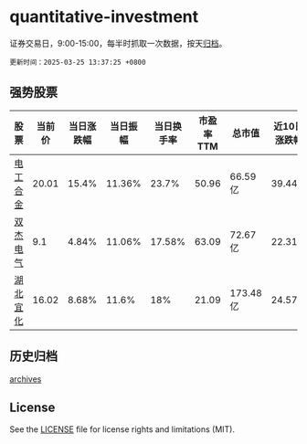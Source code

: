 # quantitative-investment

证券交易日，9:00-15:00，每半时抓取一次数据，按天[归档](archives)。

`更新时间：2025-03-25 13:37:25 +0800`

## 强势股票

|股票|当前价|当日涨跌幅|当日振幅|当日换手率|市盈率TTM|总市值|近10日涨跌幅|
|----|----|----|----|----|----|----|----|
|[电工合金](https://xueqiu.com/S/SZ300697)|20.01|15.4%|11.36%|23.7%|50.96|66.59亿|39.44%|
|[双杰电气](https://xueqiu.com/S/SZ300444)|9.1|4.84%|11.06%|17.58%|63.09|72.67亿|22.31%|
|[湖北宜化](https://xueqiu.com/S/SZ000422)|16.02|8.68%|11.6%|18%|21.09|173.48亿|24.57%|

## 历史归档

[archives](archives)

## License

See the [LICENSE](LICENSE) file for license rights and limitations (MIT).